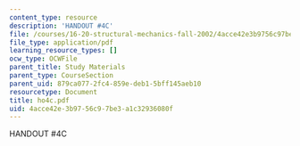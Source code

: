 ```yaml
---
content_type: resource
description: 'HANDOUT #4C'
file: /courses/16-20-structural-mechanics-fall-2002/4acce42e3b9756c97be3a1c32936080f_ho4c.pdf
file_type: application/pdf
learning_resource_types: []
ocw_type: OCWFile
parent_title: Study Materials
parent_type: CourseSection
parent_uid: 879ca077-2fc4-859e-deb1-5bff145aeb10
resourcetype: Document
title: ho4c.pdf
uid: 4acce42e-3b97-56c9-7be3-a1c32936080f
---
```

HANDOUT #4C

